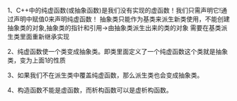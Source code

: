 1、C++中的纯虚函数(或抽象函数)是我们没有实现的虚函数！我们只需声明它!通过声明中赋值0来声明纯虚函数！
抽象类只能作为基类来派生新类使用，不能创建抽象类的对象,抽象类的指针和引用->由抽象类派生出来的类的对象
需要在基类派生类里面重新继承实现

2、纯虚函数使一个类变成抽象类。即类里面定义了一个纯虚函数这个类就是抽象类，变为上面1的性质

3、如果我们不在派生类中覆盖纯虚函数，那么派生类也会变成抽象类。

4、构造函数不能是虚函数，而析构函数可以是虚析构函数。